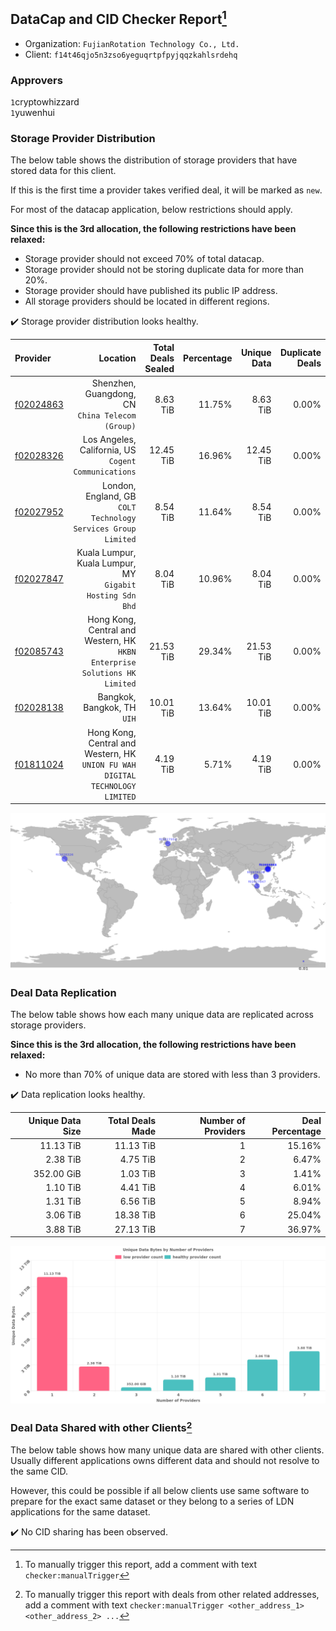 ## DataCap and CID Checker Report[^1]
 - Organization: `FujianRotation Technology Co., Ltd.`
 - Client: `f14t46qjo5n3zso6yeguqrtpfpyjqqzkahlsrdehq`
### Approvers
`1`cryptowhizzard<br/>`1`yuwenhui

### Storage Provider Distribution
The below table shows the distribution of storage providers that have stored data for this client.

If this is the first time a provider takes verified deal, it will be marked as `new`.

For most of the datacap application, below restrictions should apply.

**Since this is the 3rd allocation, the following restrictions have been relaxed:**
 - Storage provider should not exceed 70% of total datacap.
 - Storage provider should not be storing duplicate data for more than 20%.
 - Storage provider should have published its public IP address.
 - All storage providers should be located in different regions.

✔️ Storage provider distribution looks healthy.

| Provider                                              |                                                                         Location | Total Deals Sealed | Percentage | Unique Data | Duplicate Deals |
| :---------------------------------------------------- | -------------------------------------------------------------------------------: | -----------------: | ---------: | ----------: | --------------: |
| [f02024863](https://filfox.info/en/address/f02024863) |                              Shenzhen, Guangdong, CN<br/>`China Telecom (Group)` |           8.63 TiB |     11.75% |    8.63 TiB |           0.00% |
| [f02028326](https://filfox.info/en/address/f02028326) |                          Los Angeles, California, US<br/>`Cogent Communications` |          12.45 TiB |     16.96% |   12.45 TiB |           0.00% |
| [f02027952](https://filfox.info/en/address/f02027952) |                 London, England, GB<br/>`COLT Technology Services Group Limited` |           8.54 TiB |     11.64% |    8.54 TiB |           0.00% |
| [f02027847](https://filfox.info/en/address/f02027847) |                     Kuala Lumpur, Kuala Lumpur, MY<br/>`Gigabit Hosting Sdn Bhd` |           8.04 TiB |     10.96% |    8.04 TiB |           0.00% |
| [f02085743](https://filfox.info/en/address/f02085743) |    Hong Kong, Central and Western, HK<br/>`HKBN Enterprise Solutions HK Limited` |          21.53 TiB |     29.34% |   21.53 TiB |           0.00% |
| [f02028138](https://filfox.info/en/address/f02028138) |                                                   Bangkok, Bangkok, TH<br/>`UIH` |          10.01 TiB |     13.64% |   10.01 TiB |           0.00% |
| [f01811024](https://filfox.info/en/address/f01811024) | Hong Kong, Central and Western, HK<br/>`UNION FU WAH DIGITAL TECHNOLOGY LIMITED` |           4.19 TiB |      5.71% |    4.19 TiB |           0.00% |

<img src="https://raw.githubusercontent.com/data-preservation-programs/filplus-checker-assets/main/filecoin-project/filecoin-plus-large-datasets/issues/1585/1679906589411.png"/>

### Deal Data Replication
The below table shows how each many unique data are replicated across storage providers.


**Since this is the 3rd allocation, the following restrictions have been relaxed:**
- No more than 70% of unique data are stored with less than 3 providers.

✔️ Data replication looks healthy.

| Unique Data Size | Total Deals Made | Number of Providers | Deal Percentage |
| ---------------: | ---------------: | ------------------: | --------------: |
|        11.13 TiB |        11.13 TiB |                   1 |          15.16% |
|         2.38 TiB |         4.75 TiB |                   2 |           6.47% |
|       352.00 GiB |         1.03 TiB |                   3 |           1.41% |
|         1.10 TiB |         4.41 TiB |                   4 |           6.01% |
|         1.31 TiB |         6.56 TiB |                   5 |           8.94% |
|         3.06 TiB |        18.38 TiB |                   6 |          25.04% |
|         3.88 TiB |        27.13 TiB |                   7 |          36.97% |

<img src="https://raw.githubusercontent.com/data-preservation-programs/filplus-checker-assets/main/filecoin-project/filecoin-plus-large-datasets/issues/1585/1679906590145.png"/>

### Deal Data Shared with other Clients[^3]
The below table shows how many unique data are shared with other clients.
Usually different applications owns different data and should not resolve to the same CID.

However, this could be possible if all below clients use same software to prepare for the exact same dataset or they belong to a series of LDN applications for the same dataset.

✔️ No CID sharing has been observed.

[^1]: To manually trigger this report, add a comment with text `checker:manualTrigger`

[^2]: Deals from those addresses are combined into this report as they are specified with `checker:manualTrigger`

[^3]: To manually trigger this report with deals from other related addresses, add a comment with text `checker:manualTrigger <other_address_1> <other_address_2> ...`
